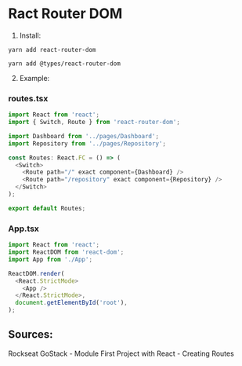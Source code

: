 # Ract Router DOM

1. Install:
```
yarn add react-router-dom
```
```
yarn add @types/react-router-dom
```
2. Example:
### routes.tsx
```typescript
import React from 'react';
import { Switch, Route } from 'react-router-dom';

import Dashboard from '../pages/Dashboard';
import Repository from '../pages/Repository';

const Routes: React.FC = () => (
  <Switch>
    <Route path="/" exact component={Dashboard} />
    <Route path="/repository" exact component={Repository} />
  </Switch>
);

export default Routes;
```
### App.tsx
```typescript
import React from 'react';
import ReactDOM from 'react-dom';
import App from './App';

ReactDOM.render(
  <React.StrictMode>
    <App />
  </React.StrictMode>,
  document.getElementById('root'),
);
```

## Sources:
Rockseat GoStack - Module First Project with React - Creating Routes